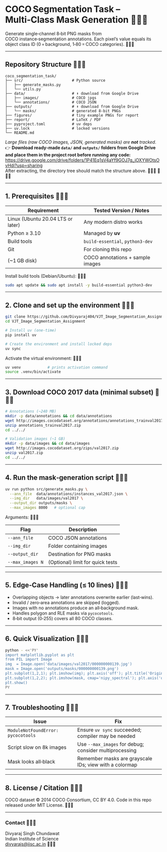 # COCO Segmentation Task – Multi‑Class Mask Generation 🌟✨🚀

Generate single‑channel 8‑bit PNG masks from COCO instance‑segmentation annotations. Each pixel’s value equals its object class ID (0 = background, 1‑80 = COCO categories). 🌟✨🚀

---

## Repository Structure 🌟✨🚀

```
coco_segmentation_task/
├── src/                      # Python source
│   ├── generate_masks.py
│   └── utils.py
├── data/                     # ⬇️ download from Google Drive
│   ├── images/               # COCO jpgs
│   └── annotations/          # COCO JSON
├── outputs/                  # ⬇️ download from Google Drive
│   └── masks/                # generated 8‑bit PNGs
├── figures/                  # tiny example PNGs for report
├── report/                   # LaTeX / PDF
├── pyproject.toml            # uv deps
├── uv.lock                   # locked versions
└── README.md
```

*Large files (raw COCO images, JSON, generated masks) are **not** tracked.*  
👉 **Download ready‑made `data/` and `outputs/` folders from Google Drive and place them in the project root before running any code:**  
<https://drive.google.com/drive/folders/1P41Eq1sV4aYf9GOJ7g_jOXYWOtsOvHdi?usp=sharing>  
After extracting, the directory tree should match the structure above. 🌟✨🚀 🌟✨🚀

---

## 1. Prerequisites 🌟✨🚀

| Requirement | Tested Version / Notes |
|-------------|------------------------|
| Linux (Ubuntu 20.04 LTS or later) | Any modern distro works |
| Python ≥ 3.10 | Managed by **uv** |
| Build tools  | `build-essential`, `python3-dev` |
| Git          | For cloning this repo |
| (~1 GB disk) | COCO annotations + sample images |

Install build tools (Debian/Ubuntu): 🌟✨🚀

```bash
sudo apt update && sudo apt install -y build-essential python3-dev
```

---

## 2. Clone and set up the environment 🌟✨🚀

```bash
git clone https://github.com/Divyaraj404/VJT_Image_Segmentation_Assignment.git
cd VJT_Image_Segmentation_Assignment

# Install uv (one‑time)
pip install uv

# Create the environment and install locked deps
uv sync
```

Activate the virtual environment: 🌟✨🚀

```bash
uv venv            # prints activation command
source .venv/bin/activate
```

---

## 3. Download COCO 2017 data (minimal subset) 🌟✨🚀

```bash
# Annotations (~240 MB)
mkdir -p data/annotations && cd data/annotations
wget http://images.cocodataset.org/annotations/annotations_trainval2017.zip
unzip annotations_trainval2017.zip
cd ../../

# Validation images (~1 GB)
mkdir -p data/images && cd data/images
wget http://images.cocodataset.org/zips/val2017.zip
unzip val2017.zip
cd ../../
```

---

## 4. Run the mask‑generation script 🌟✨🚀

```bash
uv run python src/generate_masks.py \
  --ann_file  data/annotations/instances_val2017.json \
  --img_dir   data/images/val2017 \
  --output_dir outputs/masks \
  --max_images 8000   # optional cap
```

Arguments: 🌟✨🚀

| Flag | Description |
|------|-------------|
| `--ann_file` | COCO JSON annotations |
| `--img_dir`  | Folder containing images |
| `--output_dir` | Destination for PNG masks |
| `--max_images N` | (Optional) limit for quick tests |

---

## 5. Edge‑Case Handling (≤ 10 lines) 🌟✨🚀

* Overlapping objects → later annotations overwrite earlier (last‑wins).
* Invalid / zero‑area annotations are skipped (logged).
* Images with no annotations produce an all‑background mask.
* Handles polygon and RLE masks via `pycocotools`.
* 8‑bit output (0‑255) covers all 80 COCO classes.

---

## 6. Quick Visualization 🌟✨🚀

```bash
python - <<'PY'
import matplotlib.pyplot as plt
from PIL import Image
img  = Image.open('data/images/val2017/000000000139.jpg')
mask = Image.open('outputs/masks/000000000139.png')
plt.subplot(1,2,1); plt.imshow(img); plt.axis('off'); plt.title('Original')
plt.subplot(1,2,2); plt.imshow(mask, cmap='nipy_spectral'); plt.axis('off'); plt.title('Mask')
plt.show()
PY
```

---

## 7. Troubleshooting 🌟✨🚀

| Issue | Fix |
|-------|-----|
| `ModuleNotFoundError: pycocotools` | Ensure `uv sync` succeeded; compiler may be needed |
| Script slow on 8k images | Use `--max_images` for debug; consider multiprocessing |
| Mask looks all‑black | Remember masks are grayscale IDs; view with a colormap |

---

## 8. License / Citation 🌟✨🚀

COCO dataset © 2014 COCO Consortium, CC BY 4.0. Code in this repo released under MIT License. 🌟✨🚀

---

### Contact 🌟✨🚀

Divyaraj Singh Chundawat  
Indian Institute of Science  
<divyarajs@iisc.ac.in> 🌟✨🚀

